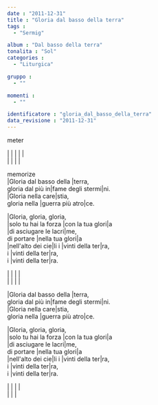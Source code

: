 ```yaml
---
date : "2011-12-31"
title : "Gloria dal basso della terra"
tags : 
  - "Sermig"

album : "Dal basso della terra"
tonalita : "Sol"
categories : 
  - "Liturgica"

gruppo : 
  - ""

momenti : 
  - ""

identificatore : "gloria_dal_basso_della_terra"
data_revisione : "2011-12-31"
---
```

  
meter  
  
  
  
 | |  |  |  |  
  |  | |  |  
  
  
  
  
  
memorize  
|Gloria dal basso della |terra,  
gloria dal più in|fame degli stermi|ni.   
|Gloria nella care|stia,  
gloria nella |guerra più atro|ce.   
  
  
|Gloria, gloria, gloria,  
|solo tu hai la forza |con la tua glori|a   
|di asciugare le lacri|me,  
di portare |nella tua glori|a   
|nell'alto dei cie|li i |vinti della ter|ra,   
i |vinti della ter|ra,   
i |vinti della ter|ra.   
  
  
  
  
 |  |  |  |  
  |  |  |  |  
  
  
  
|Gloria dal basso della |terra,  
gloria dal più in|fame degli stermi|ni.   
|Gloria nella care|stia,  
gloria nella |guerra più atro|ce.   
  
  
|Gloria, gloria, gloria,  
|solo tu hai la forza |con la tua glori|a   
|di asciugare le lacri|me,  
di portare |nella tua glori|a   
|nell'alto dei cie|li i |vinti della ter|ra,   
i |vinti della ter|ra,   
i |vinti della ter|ra.   
  
  
  
  
 |  |  |  |  
  |   |  |   
  
  
  
  
  
